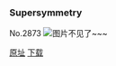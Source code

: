 ### Supersymmetry
No.2873
![图片不见了~~~](https://imgs.xkcd.com/comics/supersymmetry.png)

[原址](https://xkcd.com//2873) [下载](https://imgs.xkcd.com/comics/supersymmetry.png)

